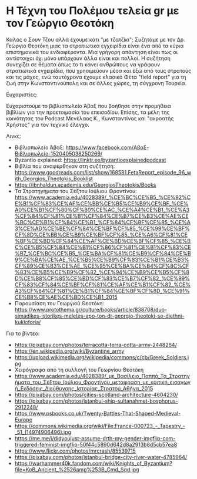 # Η Τέχνη του Πολέμου τελεία gr με τον Γεώργιο Θεοτόκη

Καλός ο Σουν Τζου αλλά έχουμε κάτι "με τζατζίκι"; Συζητάμε με τον Δρ. Γεώργιο Θεοτόκη μιας τα στρατιωτικά εγχειρίδια είναι ένα από τα κύρια επιστημονικά του ενδιαφέροντα. Μια γρήγορη απάντηση είναι πως οι αντίστοιχοι όχι μόνο υπάρχουν άλλα είναι και πολλοί. Η συζήτηση συνεχίζει σε θέματα όπως το τι κάνει ανθρώπους να γράφουν στρατιωτικά εγχειρίδια, που χρησιμεύουν μέσα και έξω από τους στρατούς και τις μάχες, ενώ ταυτόχρονα έχουμε κλασικό Φέτα "field report" για τη ζωή στην Κωνσταντινούπολη και σε άλλες χώρες, τη σύγχρονη Τουρκία.

Ευχαριστίες:

Ευχαριστούμε το βιβλιοπωλείο Άβαξ που βοήθησε στην προμήθεια βιβλίων για την προετοιμασία του επεισοδίου.
Επίσης, τα μέλη της κοινότητας του Podcast Μενέλαος Κ., Κωνσταντίνος και "ακροατής Χρήστος" για τον τεχνικό έλεγχο.

Λινκς:

- Βιβλιοπωλείο Άβαξ: <https://www.facebook.com/Αβαξ-Βιβλιοπωλείο-1520405038250269/>
- Byzantio explained: <https://linktr.ee/byzantioexplainedpodcast>
- Βιβλία που αναφέρθηκαν στη συζήτηση: <https://www.goodreads.com/list/show/168581.FetaReport_episode_96_with_Georgios_Theotokis_Booklist>
- <https://ibnhaldun.academia.edu/GeorgiosTheotokis/Books>
- Τα Στρατηγήματα του Σέξτου Ιούλιου Φροντίνου: <https://www.academia.edu/4028389/_%CE%BC%CE%B5_%CE%92%CE%B1%CF%83%CE%AF%CE%BB%CE%B5%CE%B9%CE%BF_%CE%A0%CE%B1%CF%80%CF%80%CE%AC_%CE%A4%CE%B1_%CE%A3%CF%84%CF%81%CE%B1%CF%84%CE%B7%CE%B3%CE%AE%CE%BC%CE%B1%CF%84%CE%B1_%CF%84%CE%BF%CF%85_%CE%A3%CE%AD%CE%BE%CF%84%CE%BF%CF%85_%CE%99%CE%BF%CF%8D%CE%BB%CE%B9%CE%BF%CF%85_%CE%A6%CF%81%CE%BF%CE%BD%CF%84%CE%AF%CE%BD%CE%BF%CF%85_%CE%BC%CE%B5%CF%84%CE%B1%CF%86%CF%81%CE%B1%CF%83%CE%B7_%CE%BC%CE%B5_%CE%BA%CF%81%CE%B9%CF%84%CE%B9%CE%BA%CE%AE_%CE%B5%CE%B9%CF%83%CE%B1%CE%B3%CF%89%CE%B3%CE%AE_%CE%95%CE%BA%CE%B4%CF%8C%CF%83%CE%B5%CE%B9%CF%82_%CE%94%CE%B9%CE%B5%CF%8D%CE%B8%CF%85%CE%BD%CF%83%CE%B7%CF%82_%CE%99%CF%83%CF%84%CE%BF%CF%81%CE%AF%CE%B1%CF%82_%CE%A3%CF%84%CF%81%CE%B1%CF%84%CE%BF%CF%8D_%CE%91%CE%B8%CE%AE%CE%BD%CE%B1_2015>
- Παρουσίαση του Γεωργιού Θεοτόκη: <https://www.protothema.gr/culture/books/article/838708/duo-simadikes-istorikes-meletes-apo-ton-dr-georgio-theotoki-se-diethni-kukloforia/>

Για το βίντεο:

- https://pixabay.com/photos/terracotta-terra-cotta-army-2448264/
- https://en.wikipedia.org/wiki/Byzantine_army
- https://upload.wikimedia.org/wikipedia/commons/c/cb/Greek_Soldiers.jpg
- Χειρόγραφα από τη συλλογή του Γεωργίου Θεοτόκη
- https://www.academia.edu/4028389/_με_Βασίλειο_Παππά_Τα_Στρατηγήματα_του_Σέξτου_Ιούλιου_Φροντίνου_μεταφραση_με_κριτική_εισαγωγή_Εκδόσεις_Διεύθυνσης_Ιστορίας_Στρατού_Αθήνα_2015
- https://pixabay.com/photos/cities-scotland-architecture-4604230/
- https://pixabay.com/photos/istanbul-ship-sultanahmet-bosphorus-2912248/
- https://www.psbooks.co.uk/Twenty-Battles-That-Shaped-Medieval-Europe
- https://commons.wikimedia.org/wiki/File:France-000723_-_Tapestry_-_51_(14974906496).jpg
- https://me.me/i/didyoujust-assume-drth-my-gender-imgflip-com-triggered-feminist-imgflip-50f44c5890d642d8a2913b8d5cb57ea8
- https://www.flickr.com/photos/mrcrash/85539715
- https://pixabay.com/photos/istanbul-bridge-city-river-water-4785964/
- https://warhammer40k.fandom.com/wiki/Knights_of_Byzantium?file=KoB_Ancient_%2526amp%253B_Cmd_Sqd.jpg
